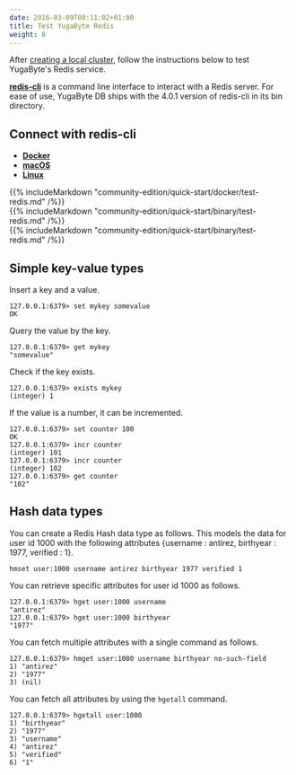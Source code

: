 ```yaml
---
date: 2016-03-09T00:11:02+01:00
title: Test YugaByte Redis
weight: 8
---
```


After [creating a local cluster](/community-edition/quick-start/create-local-cluster/), follow the instructions below to test YugaByte's Redis service.

[**redis-cli**](https://redis.io/topics/rediscli) is a command line interface to interact with a Redis server. For ease of use, YugaByte DB ships with the 4.0.1 version of redis-cli in its bin directory.


## Connect with redis-cli

<ul class="nav nav-tabs">
  <li class="active">
    <a data-toggle="tab" href="#docker">
      <i class="fa fa-docker" aria-hidden="true"></i>
      <b>Docker</b>
    </a>
  </li>
  <li >
    <a data-toggle="tab" href="#macos">
      <i class="fa fa-apple" aria-hidden="true"></i>
      <b>macOS</b>
    </a>
  </li>
  <li>
    <a data-toggle="tab" href="#linux">
      <i class="fa fa-linux" aria-hidden="true"></i>
      <b>Linux</b>
    </a>
  </li>
</ul>

<div class="tab-content">
  <div id="docker" class="tab-pane fade in active">
    {{% includeMarkdown "community-edition/quick-start/docker/test-redis.md" /%}}
  </div>
  <div id="macos" class="tab-pane fade">
    {{% includeMarkdown "community-edition/quick-start/binary/test-redis.md" /%}}
  </div>
  <div id="linux" class="tab-pane fade">
    {{% includeMarkdown "community-edition/quick-start/binary/test-redis.md" /%}}
  </div> 
</div>


## Simple key-value types

Insert a key and a value.

```
127.0.0.1:6379> set mykey somevalue
OK
```

Query the value by the key.

```
127.0.0.1:6379> get mykey
"somevalue"
```

Check if the key exists.

```
127.0.0.1:6379> exists mykey
(integer) 1
```


If the value is a number, it can be incremented.

```
127.0.0.1:6379> set counter 100
OK
127.0.0.1:6379> incr counter
(integer) 101
127.0.0.1:6379> incr counter
(integer) 102
127.0.0.1:6379> get counter
"102"
```


## Hash data types

You can create a Redis Hash data type as follows. This models the data for user id 1000 with the following attributes {username : antirez, birthyear : 1977, verified : 1}.

```
hmset user:1000 username antirez birthyear 1977 verified 1
```

You can retrieve specific attributes for user id 1000 as follows.

```
127.0.0.1:6379> hget user:1000 username
"antirez"
127.0.0.1:6379> hget user:1000 birthyear
"1977"
```

You can fetch multiple attributes with a single command as follows.

```
127.0.0.1:6379> hmget user:1000 username birthyear no-such-field
1) "antirez"
2) "1977"
3) (nil)
```

You can fetch all attributes by using the `hgetall` command.

```
127.0.0.1:6379> hgetall user:1000
1) "birthyear"
2) "1977"
3) "username"
4) "antirez"
5) "verified"
6) "1"
```

